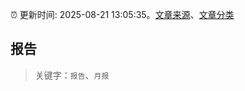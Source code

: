 :alarm_clock: 更新时间: 2025-08-21 13:05:35。[文章来源](/README.md)、[文章分类](/TAGS.md)

## 报告


> 关键字：`报告`、`月报`



